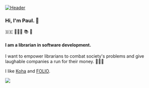 [![Header](https://raw.githubusercontent.com/pders01/<OWNER>/<OWNER>/readme_header.png "Header")](https://paulderscheid.xyz)

### Hi, I'm Paul. 👋

🇩🇪 👨🏻‍💻 📚 🧐

#### I am a librarian in software development.

I want to empower librarians to combat society's problems and give laughable companies a run for their money. ✌🏻💸

I like [Koha](https://koha-community.org/) and [FOLIO](https://www.folio.org/).

![](https://img.shields.io/badge/<WORD_ON_LEFT>-<WORD_ON_RIGHT>-informational?style=flat&logo=<LOGO_NAME>&logoColor=white&color=2bbc8a)




<!--
**pders01/pders01** is a ✨ _special_ ✨ repository because its `README.md` (this file) appears on your GitHub profile.

Here are some ideas to get you started:

- 🔭 I’m currently working on ...
- 🌱 I’m currently learning ...
- 👯 I’m looking to collaborate on ...
- 🤔 I’m looking for help with ...
- 💬 Ask me about ...
- 📫 How to reach me: ...
- 😄 Pronouns: ...
- ⚡ Fun fact: ...
-->
